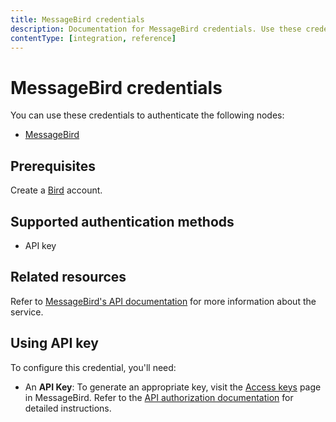 ```yaml
---
title: MessageBird credentials
description: Documentation for MessageBird credentials. Use these credentials to authenticate MessageBird in n8n, a workflow automation platform.
contentType: [integration, reference]
---
```


# MessageBird credentials

You can use these credentials to authenticate the following nodes:

- [MessageBird](/integrations/builtin/app-nodes/n8n-nodes-base.messagebird.md)

## Prerequisites

Create a [Bird](https://bird.com/) account.

## Supported authentication methods

- API key

## Related resources

Refer to [MessageBird's API documentation](https://docs.bird.com/api) for more information about the service.

## Using API key

To configure this credential, you'll need:

- An **API Key**: To generate an appropriate key, visit the [Access keys](https://app.bird.com/settings/access-keys) page in MessageBird. Refer to the [API authorization documentation](https://docs.bird.com/api/api-access/api-authorization) for detailed instructions. 

